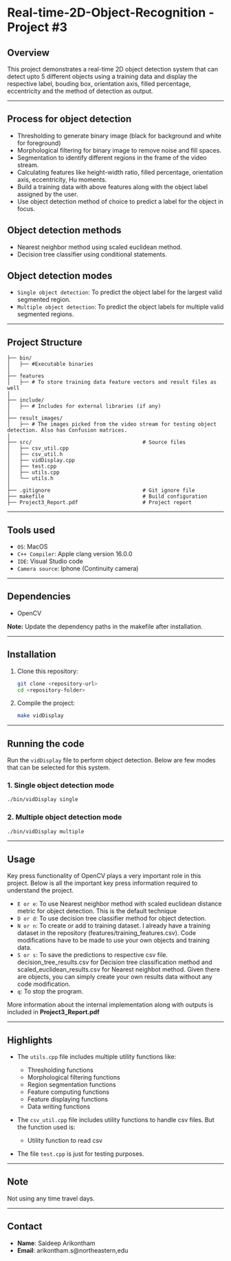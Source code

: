 # Real-time-2D-Object-Recognition - Project #3

## Overview
This project demonstrates a real-time 2D object detection system that can detect upto 5 different objects using a training data and display the respective label, bouding box, orientation axis, filled percentage, eccentricity and the method of detection as output.

---

## Process for object detection
- Thresholding to generate binary image (black for background and white for foreground)
- Morphological filtering for binary image to remove noise and fill spaces.
- Segmentation to identify different regions in the frame of the video stream.
- Calculating features like height-width ratio, filled percentage, orientation axis, eccentricity, Hu moments.
- Build a training data with above features along with the object label assigned by the user.
- Use object detection method of choice to predict a label for the object in focus.

## Object detection methods
- Nearest neighbor method using scaled euclidean method.
- Decision tree classifier using conditional statements.

## Object detection modes
- `Single object detection`: To predict the object label for the largest valid segmented region.
- `Multiple object detection`: To predict the object labels for multiple valid segmented regions.
---

## Project Structure

```
├── bin/
│   ├── #Executable binaries
│
├── features
│   ├── # To store training data feature vectors and result files as well
│
├── include/                                
│   ├── # Includes for external libraries (if any)
│
├── result_images/
│   ├── # The images picked from the video stream for testing object detection. Also has Confusion matrices.
│
├── src/                                    # Source files
│   ├── csv_util.cpp
│   ├── csv_util.h
│   ├── vidDisplay.cpp
│   ├── test.cpp
│   ├── utils.cpp
│   └── utils.h
│
├── .gitignore                              # Git ignore file
├── makefile                                # Build configuration
├── Project3_Report.pdf                     # Project report
```

---

## Tools used
- `OS`: MacOS
- `C++ Compiler`: Apple clang version 16.0.0
- `IDE`: Visual Studio code
- `Camera source`: Iphone (Continuity camera)

---

## Dependencies
- OpenCV

**Note:** Update the dependency paths in the makefile after installation.

---

## Installation

1. Clone this repository:
   ```bash
   git clone <repository-url>
   cd <repository-folder>
   ```

3. Compile the project:
   ```bash
   make vidDisplay
   ```

---

## Running the code

Run the `vidDisplay` file to perform object detection. Below are few modes that can be selected for this system.

### 1. Single object detection mode

```bash
./bin/vidDisplay single
```

### 2. Multiple object detection mode
```bash
./bin/vidDisplay multiple
```

---

## Usage

Key press functionality of OpenCV plays a very important role in this project. Below is all the important key press information required to understand the project.

- `E or e`: To use Nearest neighbor method with scaled euclidean distance metric for object detection. This is the default technique
- `D or d`: To use decision tree classifier method for object detection.
- `N or n`: To create or add to training dataset. I already have a training dataset in the repository (features/training_features.csv). Code modifications have to be made to use your own objects and training data.
- `S or s`: To save the predictions to respective csv file. decision_tree_results.csv for Decision tree classification method and scaled_euclidean_results.csv for Nearest neighbot method. Given there are objects, you can simply create your own results data without any code modification.
- `q`: To stop the program. 

More information about the internal implementation along with outputs is included in **Project3_Report.pdf**

---

## Highlights
- The `utils.cpp` file includes multiple utility functions like:
    - Thresholding functions
    - Morphological filtering functions
    - Region segmentation functions
    - Feature computing functions
    - Feature displaying functions
    - Data writing functions

- The `csv_util.cpp` file includes utility functions to handle csv files. But the function used is:
    - Utility function to read csv

- The file `test.cpp` is just for testing purposes.

---

## Note

Not using any time travel days.

---

## Contact
- **Name**: Saideep Arikontham
- **Email**: arikontham.s@northeastern,edu